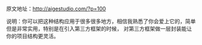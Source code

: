 

原文地址：http://aigestudio.com/?p=100

说明：你可以把这种结构应用于很多很多地方，相信我熟悉了你会爱上它的，简单但是非常实用，特别是在引入第三方框架的时候，
对第三方框架做一层封装能让你的项目结构更灵活。